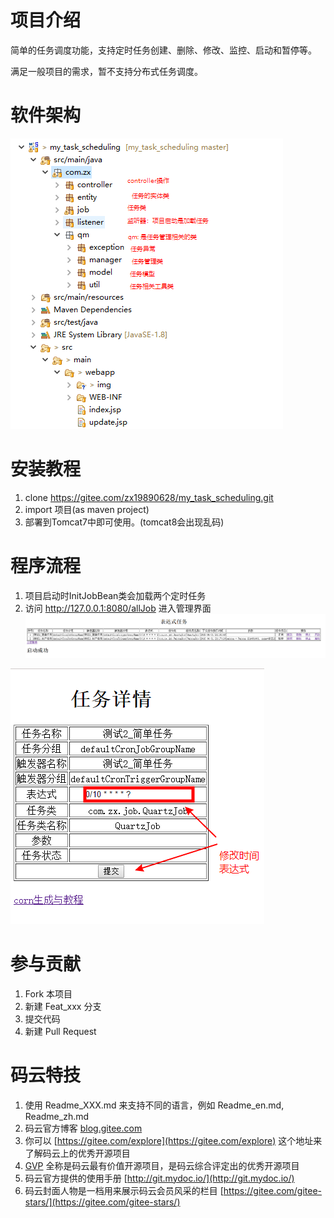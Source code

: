 # 项目介绍

简单的任务调度功能，支持定时任务创建、删除、修改、监控、启动和暂停等。

满足一般项目的需求，暂不支持分布式任务调度。

# 软件架构

![输入图片说明](./src/main/webapp/img/jg.png "jg.png")

# 安装教程

1. clone https://gitee.com/zx19890628/my_task_scheduling.git
2. import 项目(as maven project)
3. 部署到Tomcat7中即可使用。(tomcat8会出现乱码)

# 程序流程

1. 项目启动时InitJobBean类会加载两个定时任务
2. 访问 http://127.0.0.1:8080/allJob 进入管理界面
![输入图片说明](./src/main/webapp/img/manager.png "manager.png")

![输入图片说明](./src/main/webapp/img/info.png "info.png")
# 参与贡献

1. Fork 本项目
2. 新建 Feat_xxx 分支
3. 提交代码
4. 新建 Pull Request


# 码云特技

1. 使用 Readme\_XXX.md 来支持不同的语言，例如 Readme\_en.md, Readme\_zh.md
2. 码云官方博客 [blog.gitee.com](https://blog.gitee.com)
3. 你可以 [https://gitee.com/explore](https://gitee.com/explore) 这个地址来了解码云上的优秀开源项目
4. [GVP](https://gitee.com/gvp) 全称是码云最有价值开源项目，是码云综合评定出的优秀开源项目
5. 码云官方提供的使用手册 [http://git.mydoc.io/](http://git.mydoc.io/)
6. 码云封面人物是一档用来展示码云会员风采的栏目 [https://gitee.com/gitee-stars/](https://gitee.com/gitee-stars/)